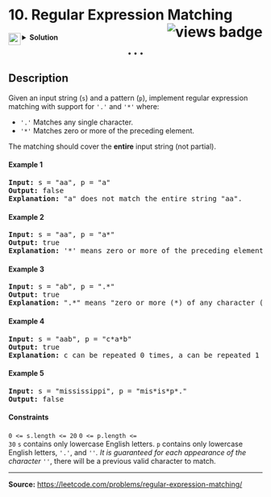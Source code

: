 <h1>
10. Regular Expression Matching
<img src="https://tinyurl.com/3nbk8ehy" align="right" alt="views badge">
</h1>

<details>
<summary>
    <img src="https://git.io/JDE5D" height="24" align="left" alt="swift">
    <b>Solution</b>
</summary>

<br/>

```swift
class Solution {
    func isMatch(_ s: String, _ p: String) -> Bool {
        
        let lenS = s.count, lenP = p.count
        let arrS = Array(s), arrP = Array(p)
        
        var dp = [[Bool]](repeating: [Bool](repeating: false, count: lenP + 1), count: lenS + 1)
        dp[lenS][lenP] = true
        
        for i in stride(from: lenS, through: 0, by: -1) {
            for j in stride(from: lenP - 1, through: 0, by: -1) {
                
                let first = i < lenS && (arrS[i] == arrP[j] || arrP[j] == ".")
                
                if j + 1 < lenP && arrP[j + 1] == "*" {
                    dp[i][j] = dp[i][j + 2] || first && dp[i + 1][j]
                } else {
                    dp[i][j] = first && dp[i + 1][j + 1]
                }
            }
        }
        return dp[0][0]
    }
}
```

<p>
<a href="https://gist.github.com/asahiocean/57821b959b331b1aeeebb62c02bec228">
<img src="https://git.io/JDNlC" alt="GitHub Gist" height="18" align="center">
</a>
<a href="https://leetcode.com/problems/regular-expression-matching/discuss/1644123">
<img src="https://git.io/JDSVA" alt="LeetCode Discuss" height="28" align="right">
</a>
</p>
    
</details>

<p align="center">• • •</p>

<h2>Description</h2>

<p>
Given an input string (<code>s</code>) and a pattern (<code>p</code>), implement regular expression matching with support for <code>'.'</code> and <code>'*'</code> where: 

<ul>
<li><code>'.'</code> Matches any single character.​​​​</li>
<li><code>'*'</code> Matches zero or more of the preceding element.</li>
</ul>

The matching should cover the <b>entire</b> input string (not partial).

</p>

<h4>Example 1</h4>

<pre>
<b>Input:</b> s = "aa", p = "a"
<b>Output:</b> false
<b>Explanation:</b> "a" does not match the entire string "aa".
</pre>

<h4>Example 2</h4>

<pre>
<b>Input:</b> s = "aa", p = "a*"
<b>Output:</b> true
<b>Explanation:</b> '*' means zero or more of the preceding element, 'a'. Therefore, by repeating 'a' once, it becomes "aa".
</pre>

<h4>Example 3</h4>

<pre>
<b>Input:</b> s = "ab", p = ".*"
<b>Output:</b> true
<b>Explanation:</b> ".*" means "zero or more (*) of any character (.)".
</pre>

<h4>Example 4</h4>

<pre>
<b>Input:</b> s = "aab", p = "c*a*b"
<b>Output:</b> true
<b>Explanation:</b> c can be repeated 0 times, a can be repeated 1 time. Therefore, it matches "aab".
</pre>

<h4>Example 5</h4>

<pre>
<b>Input:</b> s = "mississippi", p = "mis*is*p*."
<b>Output:</b> false
</pre>

<h4>Constraints</h4>

<code>0 <= s.length <= 20</code>
<code>0 <= p.length <= 30</code>
<code>s</code> contains only lowercase English letters.
<code>p</code> contains only lowercase English letters, <code>'.'</code>, and <code>'*'</code>.
It is guaranteed for each appearance of the character <code>'*'</code>, there will be a previous valid character to match.

<hr>

<b>Source:</b> https://leetcode.com/problems/regular-expression-matching/